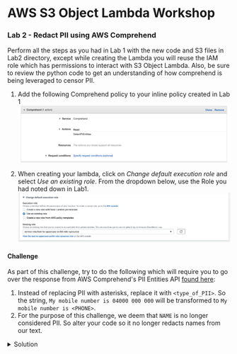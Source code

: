 # AWS S3 Object Lambda Workshop
### Lab 2 - Redact PII using AWS Comprehend

Perform all the steps as you had in Lab 1 with the new code and S3 files in Lab2 directory, except while creating the Lambda you will reuse the IAM role which has permissions to interact with S3 Object Lambda. Also, be sure to review the python code to get an understanding of how comprehend is being leveraged to censor PII. 

1. Add the following Comprehend policy to your inline policy created in Lab 1 
![image](./images/comprehend-policy.png)

2. When creating your lambda, click on _Change default execution role_ and select _Use an existing role_. From the dropdown below, use the Role you had noted down in Lab1. 
![image](./images/existing-role-lambda.png)


#### Challenge
As part of this challenge, try to do the following which will require you to go over the response from AWS Comprehend's PII Entities API [found here](https://docs.aws.amazon.com/comprehend/latest/dg/API_DetectPiiEntities.html):

1. Instead of replacing PII with asterisks, replace it with `<type_of_PII>`. So the string, `My mobile number is 04000 000 000` will be transformed to `My mobile number is <PHONE>`.
2. For the purpose of this challenge, we deem that `NAME` is no longer considered PII. So alter your code so it no longer redacts names from our text. 

<details><summary>Solution</summary>
<p>
One possible solution:
```python
    for entity in filter(lambda pe: pe["Type"].lower() != "name", pii_entities['Entities']):
        secret_entity = original_object[entity["BeginOffset"] : entity["EndOffset"]]
        transformed_object = transformed_object.replace(secret_entity, "<" + entity["Type"] + ">")
```
</p>
</details>